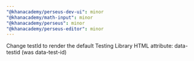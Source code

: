 ```yaml
---
"@khanacademy/perseus-dev-ui": minor
"@khanacademy/math-input": minor
"@khanacademy/perseus": minor
"@khanacademy/perseus-editor": minor
---
```


Change testId to render the default Testing Library HTML attribute: data-testid (was data-test-id)
